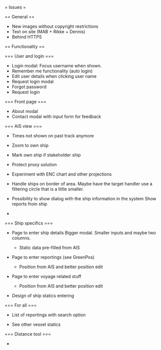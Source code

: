 = Issues =

== General ==

* New images without copyright restrictions
* Text on site (MAB + Rikke + Dennis)
* Behind HTTPS

== Functionality ==

=== User and login ===

* Login modal: Focus username when shown.
* Remember me functionality (auto login)
* Edit user details when clicking user name
* Request login modal
* Forgot password
* Request login

=== Front page ===

* About modal
* Contact modal with input form for feedback

=== AIS view ===

* Times not shown on past track anymore

* Zoom to own ship
* Mark own ship if stakeholder ship

* Protect proxy solution

* Experiment with ENC chart and other projections

* Handle ships on border of area. Maybe have the target handler
  use a filtering circle that is a little smaller.

* Possibility to show dialog with the ship 	information in the system
  Show reports from ship
  
* 
  
=== Ship specifics ===

* Page to enter ship details
  Bigger modal. Smaller inputs and maybe two columns.
     - Static data pre-filled from AIS

* Page to enter reportings (see GreenPos)
	- Position from AIS and better position edit
	
* Page to enter voyage related stuff
	- Position from AIS and better position edit 
	 

* Design of ship statics entering 

=== For all ===

* List of reportings with search option

* See other vessel statics

=== Distance tool ===

*


